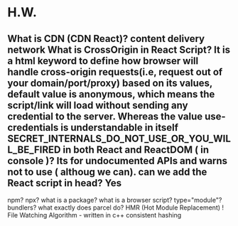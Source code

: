 # H.W.

What is CDN (CDN React)? content delivery network
What is CrossOrigin in React Script? It is a html keyword to define how browser will handle cross-origin requests(i.e, request out of your domain/port/proxy) based on its values, default value is anonymous, which means the script/link will load without sending any credential to the server. Whereas the value use-credentials is understandable in itself
SECRET_INTERNALS_DO_NOT_USE_OR_YOU_WILL_BE_FIRED in both React and ReactDOM ( in console )? Its for undocumented APIs and warns not to use ( althoug we can).
can we add the React script in head? Yes
-----------------------------------------------------

npm? npx?
what is a package?
what is a browser script?
type="module"?
bundlers?
what exactly does parcel do?
HMR (Hot Module Replacement) !
File Watching Algorithm - written in c++
consistent hashing
